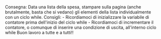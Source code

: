 Consegna: Data una lista della spesa, stampare sulla pagina (anche brutalmente, basta che si vedano) gli elementi della lista individualmente con un ciclo while.
Consigli: - Ricordiamoci di inizializzare la variabile di contatore prima dell'inizio del ciclo while - Ricordiamoci di incrementare il contatore, o comunque di inserire una condizione di uscita, all'interno ciclo while
Buon lavoro a tutte e a tutti!!